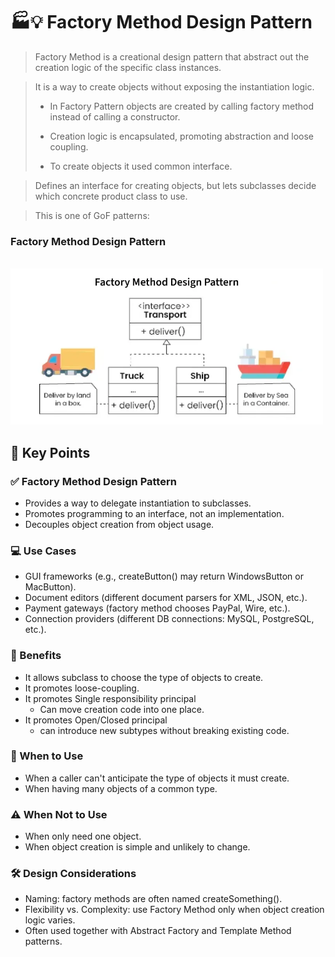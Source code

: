 # 🏭💡 Factory Method Design Pattern


> Factory Method is a creational design pattern that abstract out the creation logic of the specific class instances.

> It is a way to create objects without exposing the instantiation logic. 
 >- In Factory Pattern objects are created by calling factory method instead of calling a constructor.
 >
> 
 >- Creation logic is encapsulated, promoting abstraction and loose coupling.
 >
> 
 >- To create objects it used common interface.

>Defines an interface for creating objects,
> but lets subclasses decide which concrete product class to use.

> This is one of GoF patterns:



### Factory Method Design Pattern
<br>
<img src=../images/Factory_Method.png alt="img" width="500px" />

  
## 🎯 Key Points

### ✅ Factory Method Design Pattern

- Provides a way to delegate instantiation to subclasses.
- Promotes programming to an interface, not an implementation.
- Decouples object creation from object usage.

### 💻 Use Cases

- GUI frameworks (e.g., createButton() may return WindowsButton or MacButton).
- Document editors (different document parsers for XML, JSON, etc.). 
- Payment gateways (factory method chooses PayPal, Wire, etc.). 
- Connection providers (different DB connections: MySQL, PostgreSQL, etc.).

### 🧩 Benefits

- It allows subclass to choose the type of objects to create.
- It promotes loose-coupling.
- It promotes Single responsibility principal 
  - Can move creation code into one place.
- It promotes Open/Closed principal
  - can introduce new subtypes without breaking existing code.

### 📌 When to Use

- When a caller can't anticipate the type of objects it must create.
- When having many objects of a common type.

### ⚠️ When Not to Use

- When only need one object. 
- When object creation is simple and unlikely to change.

### 🛠️ Design Considerations

- Naming: factory methods are often named createSomething().
- Flexibility vs. Complexity: use Factory Method only when object creation logic varies.
- Often used together with Abstract Factory and Template Method patterns.

